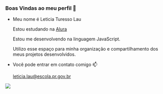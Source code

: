 ### Boas Vindas ao meu perfil 🍇

- Meu nome é Leticia Turesso Lau

  Estou estudando na [Alura](https://www.alura.com.br)
 
  Estou me desenvolvendo na linguagem JavaScript.
 
  Utilizo esse espaço para minha organização e compartilhamento dos meus projetos desenvolvidos.

- Você pode entrar em contato comigo 📫

  leticia.lau@escola.pr.gov.br

![](https://tenor.com/pt-BR/view/taylor-swift-lover-gif-24359969)
 
